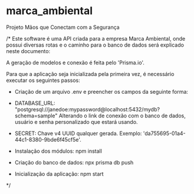 # marca_ambiental
Projeto Mãos que Conectam com a Segurança

/*
Este software é uma API criada para a empresa Marca Ambiental, onde possui diversas rotas e o caminho para o banco de dados será explicado neste documento: 

A geração de modelos e conexão é feita pelo 'Prisma.io'.

Para que a aplicação seja inicializada pela primeira vez, é necessário executar os seguintes passos: 

* Criação de um arquivo .env e preencher os campos da seguinte forma: 
* DATABASE_URL: "postgresql://janedoe:mypassword@localhost:5432/mydb?schema=sample"
Alterando o link de conexão com o banco de dados, usuário e senha personalizado que estará usando. 
* SECRET: Chave v4 UUID qualquer gerada. 
Exemplo: 'da755695-01a4-44c1-8380-9bde6f45cf5e'.

* Instalação dos módulos:
npm install 

* Criação do banco de dados:
npx prisma db push 

* Inicialização da aplicação: 
npm start

*/